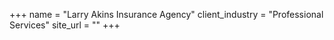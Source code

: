 +++
name = "Larry Akins Insurance Agency"
client_industry = "Professional Services"
site_url = ""
+++